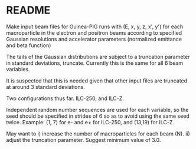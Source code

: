 # README

Make input beam files for Guinea-PIG runs with 
(E, x, y, z, x', y') for each macroparticle in the electron and positron beams 
according to specified Gaussian resolutions and accelerator parameters 
(normalized emittance and beta function)

The tails of the Gaussian distributions are subject to a 
truncation parameter in standard deviations, truncate.
Currently this is the same for all 6 beam variables.

It is suspected that this is needed given that other input files are 
truncated at around 3 standard deviations.

Two configurations thus far.
ILC-250, and ILC-Z.

Independent random number sequences are used for each variable, so 
the seed should be specified in strides of 6 so as to avoid using the same 
seed twice. Example: (1, 7) for e- and e+ for ILC-250, and (13,19) for ILC-Z.

May want to 
  i) increase the number of macroparticles for each beam (N).
 ii) adjust the truncation parameter. Suggest minimum value of 3.0.
